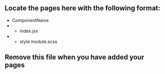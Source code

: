 ## Locate the pages here with the following format:
- ComponentName
- - index.jsx
- - style.module.scss

## Remove this file when you have added your pages

